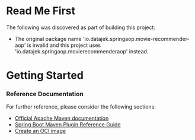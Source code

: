 # Read Me First
The following was discovered as part of building this project:

* The original package name 'io.datajek.springaop.movie-recommender-aop' is invalid and this project uses 'io.datajek.springaop.movierecommenderaop' instead.

# Getting Started

### Reference Documentation
For further reference, please consider the following sections:

* [Official Apache Maven documentation](https://maven.apache.org/guides/index.html)
* [Spring Boot Maven Plugin Reference Guide](https://docs.spring.io/spring-boot/docs/2.6.7/maven-plugin/reference/html/)
* [Create an OCI image](https://docs.spring.io/spring-boot/docs/2.6.7/maven-plugin/reference/html/#build-image)

